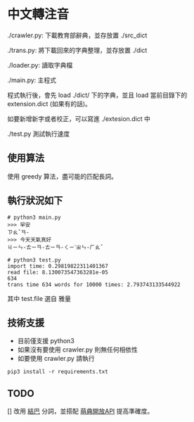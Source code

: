 # 中文轉注音

./crawler.py: 下載教育部辭典，並存放置 ./src_dict

./trans.py: 將下載回來的字典整理，並存放置 ./dict

./loader.py: 讀取字典檔

./main.py: 主程式

程式執行後，會先 load ./dict/ 下的字典，並且 load 當前目錄下的 extension.dict (如果有的話)。

如要新增新字或者校正，可以寫進 ./extesion.dict 中

./test.py 測試執行速度


## 使用算法
使用 greedy 算法，盡可能的匹配長詞。


## 執行狀況如下
```
# python3 main.py
>>> 早安
ㄗㄠˇㄢ-
>>> 今天天氣真好
ㄐㄧㄣ-ㄊㄧㄢ-ㄊㄧㄢ-ㄑㄧˋㄓㄣ-ㄏㄠˇ

# python3 test.py
import time: 0.29819822311401367
read file: 8.130073547363281e-05
634
trans time 634 words for 10000 times: 2.793743133544922
```

其中 test.file 選自 雅量

## 技術支援
- 目前僅支援 python3
- 如果沒有要使用 crawler.py 則無任何相依性
- 如要使用 crawler.py 請執行
```
pip3 install -r requirements.txt
```

## TODO

[] 改用 [結巴](https://github.com/fxsjy/jieba) 分詞，並搭配 [萌典開放API](https://www.moedict.tw/uni/%E6%B7%B7) 提高準確度。
